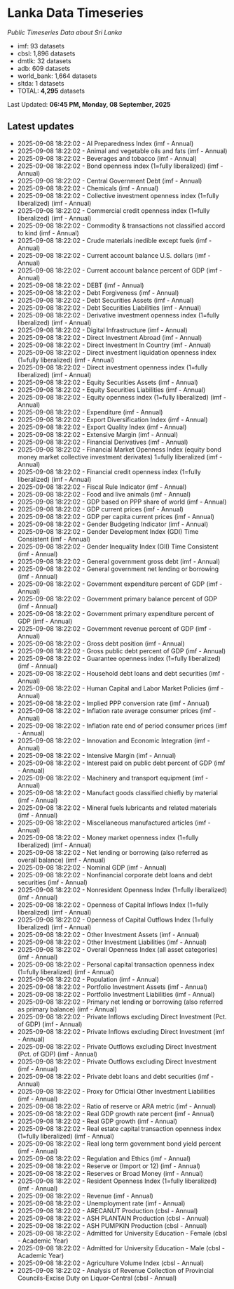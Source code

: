 # Lanka Data Timeseries
*Public Timeseries Data about Sri Lanka*

* imf: 93 datasets
* cbsl: 1,896 datasets
* dmtlk: 32 datasets
* adb: 609 datasets
* world_bank: 1,664 datasets
* sltda: 1 datasets
* TOTAL: **4,295** datasets

Last Updated: **06:45 PM, Monday, 08 September, 2025**

## Latest updates

* 2025-09-08 18:22:02 - AI Preparedness Index (imf - Annual)
* 2025-09-08 18:22:02 - Animal and vegetable oils and fats (imf - Annual)
* 2025-09-08 18:22:02 - Beverages and tobacco (imf - Annual)
* 2025-09-08 18:22:02 - Bond openness index (1=fully liberalized) (imf - Annual)
* 2025-09-08 18:22:02 - Central Government Debt (imf - Annual)
* 2025-09-08 18:22:02 - Chemicals (imf - Annual)
* 2025-09-08 18:22:02 - Collective investment openness index (1=fully liberalized) (imf - Annual)
* 2025-09-08 18:22:02 - Commercial credit openness index (1=fully liberalized) (imf - Annual)
* 2025-09-08 18:22:02 - Commodity & transactions not classified accord to kind (imf - Annual)
* 2025-09-08 18:22:02 - Crude materials inedible except fuels (imf - Annual)
* 2025-09-08 18:22:02 - Current account balance U.S. dollars (imf - Annual)
* 2025-09-08 18:22:02 - Current account balance percent of GDP (imf - Annual)
* 2025-09-08 18:22:02 - DEBT (imf - Annual)
* 2025-09-08 18:22:02 - Debt Forgiveness (imf - Annual)
* 2025-09-08 18:22:02 - Debt Securities Assets (imf - Annual)
* 2025-09-08 18:22:02 - Debt Securities Liabilities (imf - Annual)
* 2025-09-08 18:22:02 - Derivative investment openness index (1=fully liberalized) (imf - Annual)
* 2025-09-08 18:22:02 - Digital Infrastructure (imf - Annual)
* 2025-09-08 18:22:02 - Direct Investment Abroad (imf - Annual)
* 2025-09-08 18:22:02 - Direct Investment In Country (imf - Annual)
* 2025-09-08 18:22:02 - Direct investment liquidation openness index (1=fully liberalized) (imf - Annual)
* 2025-09-08 18:22:02 - Direct investment openness index (1=fully liberalized) (imf - Annual)
* 2025-09-08 18:22:02 - Equity Securities Assets (imf - Annual)
* 2025-09-08 18:22:02 - Equity Securities Liabilities (imf - Annual)
* 2025-09-08 18:22:02 - Equity openness index (1=fully liberalized) (imf - Annual)
* 2025-09-08 18:22:02 - Expenditure (imf - Annual)
* 2025-09-08 18:22:02 - Export Diversification Index (imf - Annual)
* 2025-09-08 18:22:02 - Export Quality Index (imf - Annual)
* 2025-09-08 18:22:02 - Extensive Margin (imf - Annual)
* 2025-09-08 18:22:02 - Financial Derivatives (imf - Annual)
* 2025-09-08 18:22:02 - Financial Market Openness Index (equity bond money market collective investment derivates) 1=fully liberalized (imf - Annual)
* 2025-09-08 18:22:02 - Financial credit openness index (1=fully liberalized) (imf - Annual)
* 2025-09-08 18:22:02 - Fiscal Rule Indicator (imf - Annual)
* 2025-09-08 18:22:02 - Food and live animals (imf - Annual)
* 2025-09-08 18:22:02 - GDP based on PPP share of world (imf - Annual)
* 2025-09-08 18:22:02 - GDP current prices (imf - Annual)
* 2025-09-08 18:22:02 - GDP per capita current prices (imf - Annual)
* 2025-09-08 18:22:02 - Gender Budgeting Indicator (imf - Annual)
* 2025-09-08 18:22:02 - Gender Development Index (GDI) Time Consistent (imf - Annual)
* 2025-09-08 18:22:02 - Gender Inequality Index (GII) Time Consistent (imf - Annual)
* 2025-09-08 18:22:02 - General government gross debt (imf - Annual)
* 2025-09-08 18:22:02 - General government net lending or borrowing (imf - Annual)
* 2025-09-08 18:22:02 - Government expenditure percent of GDP (imf - Annual)
* 2025-09-08 18:22:02 - Government primary balance percent of GDP (imf - Annual)
* 2025-09-08 18:22:02 - Government primary expenditure percent of GDP (imf - Annual)
* 2025-09-08 18:22:02 - Government revenue percent of GDP (imf - Annual)
* 2025-09-08 18:22:02 - Gross debt position (imf - Annual)
* 2025-09-08 18:22:02 - Gross public debt percent of GDP (imf - Annual)
* 2025-09-08 18:22:02 - Guarantee openness index (1=fully liberalized) (imf - Annual)
* 2025-09-08 18:22:02 - Household debt loans and debt securities (imf - Annual)
* 2025-09-08 18:22:02 - Human Capital and Labor Market Policies (imf - Annual)
* 2025-09-08 18:22:02 - Implied PPP conversion rate (imf - Annual)
* 2025-09-08 18:22:02 - Inflation rate average consumer prices (imf - Annual)
* 2025-09-08 18:22:02 - Inflation rate end of period consumer prices (imf - Annual)
* 2025-09-08 18:22:02 - Innovation and Economic Integration (imf - Annual)
* 2025-09-08 18:22:02 - Intensive Margin (imf - Annual)
* 2025-09-08 18:22:02 - Interest paid on public debt percent of GDP (imf - Annual)
* 2025-09-08 18:22:02 - Machinery and transport equipment (imf - Annual)
* 2025-09-08 18:22:02 - Manufact goods classified chiefly by material (imf - Annual)
* 2025-09-08 18:22:02 - Mineral fuels lubricants and related materials (imf - Annual)
* 2025-09-08 18:22:02 - Miscellaneous manufactured articles (imf - Annual)
* 2025-09-08 18:22:02 - Money market openness index (1=fully liberalized) (imf - Annual)
* 2025-09-08 18:22:02 - Net lending or borrowing (also referred as overall balance) (imf - Annual)
* 2025-09-08 18:22:02 - Nominal GDP (imf - Annual)
* 2025-09-08 18:22:02 - Nonfinancial corporate debt loans and debt securities (imf - Annual)
* 2025-09-08 18:22:02 - Nonresident Openness Index (1=fully liberalized) (imf - Annual)
* 2025-09-08 18:22:02 - Openness of Capital Inflows Index (1=fully liberalized) (imf - Annual)
* 2025-09-08 18:22:02 - Openness of Capital Outflows Index (1=fully liberalized) (imf - Annual)
* 2025-09-08 18:22:02 - Other Investment Assets (imf - Annual)
* 2025-09-08 18:22:02 - Other Investment Liabilities (imf - Annual)
* 2025-09-08 18:22:02 - Overall Openness Index (all asset categories) (imf - Annual)
* 2025-09-08 18:22:02 - Personal capital transaction openness index (1=fully liberalized) (imf - Annual)
* 2025-09-08 18:22:02 - Population (imf - Annual)
* 2025-09-08 18:22:02 - Portfolio Investment Assets (imf - Annual)
* 2025-09-08 18:22:02 - Portfolio Investment Liabilities (imf - Annual)
* 2025-09-08 18:22:02 - Primary net lending or borrowing (also referred as primary balance) (imf - Annual)
* 2025-09-08 18:22:02 - Private Inflows excluding Direct Investment (Pct. of GDP) (imf - Annual)
* 2025-09-08 18:22:02 - Private Inflows excluding Direct Investment (imf - Annual)
* 2025-09-08 18:22:02 - Private Outflows excluding Direct Investment (Pct. of GDP) (imf - Annual)
* 2025-09-08 18:22:02 - Private Outflows excluding Direct Investment (imf - Annual)
* 2025-09-08 18:22:02 - Private debt loans and debt securities (imf - Annual)
* 2025-09-08 18:22:02 - Proxy for Official Other Investment Liabilities (imf - Annual)
* 2025-09-08 18:22:02 - Ratio of reserve or ARA metric (imf - Annual)
* 2025-09-08 18:22:02 - Real GDP growth rate percent (imf - Annual)
* 2025-09-08 18:22:02 - Real GDP growth (imf - Annual)
* 2025-09-08 18:22:02 - Real estate capital transaction openness index (1=fully liberalized) (imf - Annual)
* 2025-09-08 18:22:02 - Real long term government bond yield percent (imf - Annual)
* 2025-09-08 18:22:02 - Regulation and Ethics (imf - Annual)
* 2025-09-08 18:22:02 - Reserve or (Import or 12) (imf - Annual)
* 2025-09-08 18:22:02 - Reserves or Broad Money (imf - Annual)
* 2025-09-08 18:22:02 - Resident Openness Index (1=fully liberalized) (imf - Annual)
* 2025-09-08 18:22:02 - Revenue (imf - Annual)
* 2025-09-08 18:22:02 - Unemployment rate (imf - Annual)
* 2025-09-08 18:22:02 - ARECANUT Production (cbsl - Annual)
* 2025-09-08 18:22:02 - ASH PLANTAIN Production (cbsl - Annual)
* 2025-09-08 18:22:02 - ASH PUMPKIN Production (cbsl - Annual)
* 2025-09-08 18:22:02 - Admitted for University Education - Female (cbsl - Academic Year)
* 2025-09-08 18:22:02 - Admitted for University Education - Male (cbsl - Academic Year)
* 2025-09-08 18:22:02 - Agriculture Volume Index (cbsl - Annual)
* 2025-09-08 18:22:02 - Analysis of Revenue Collection of Provincial Councils-Excise Duty on Liquor-Central (cbsl - Annual)